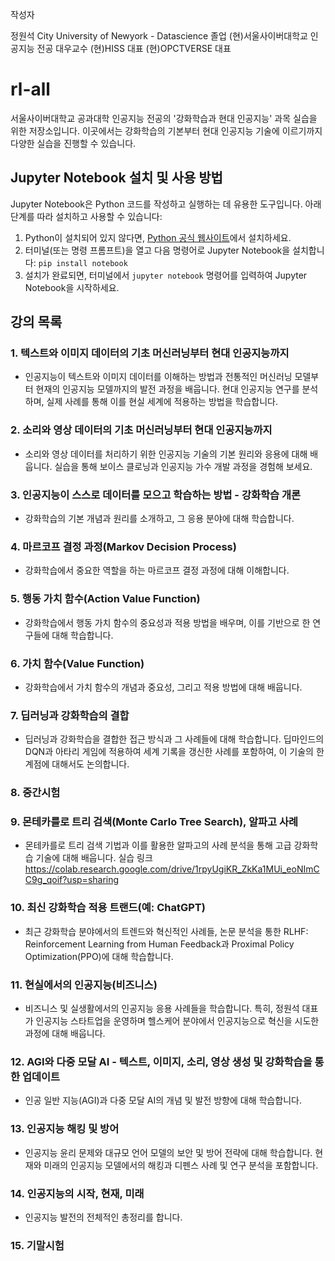 
작성자 

정원석 
City University of Newyork - Datascience 졸업 
(현)서울사이버대학교 인공지능 전공 대우교수 
(현)HISS 대표
(현)OPCTVERSE 대표 

# rl-all

서울사이버대학교 공과대학 인공지능 전공의 '강화학습과 현대 인공지능' 과목 실습을 위한 저장소입니다. 이곳에서는 강화학습의 기본부터 현대 인공지능 기술에 이르기까지 다양한 실습을 진행할 수 있습니다.

## Jupyter Notebook 설치 및 사용 방법

Jupyter Notebook은 Python 코드를 작성하고 실행하는 데 유용한 도구입니다. 아래 단계를 따라 설치하고 사용할 수 있습니다:

1. Python이 설치되어 있지 않다면, [Python 공식 웹사이트](https://www.python.org/downloads/)에서 설치하세요.
2. 터미널(또는 명령 프롬프트)을 열고 다음 명령어로 Jupyter Notebook을 설치합니다: `pip install notebook`
3. 설치가 완료되면, 터미널에서 `jupyter notebook` 명령어를 입력하여 Jupyter Notebook을 시작하세요.



## 강의 목록

### 1. 텍스트와 이미지 데이터의 기초 머신러닝부터 현대 인공지능까지
- 인공지능이 텍스트와 이미지 데이터를 이해하는 방법과 전통적인 머신러닝 모델부터 현재의 인공지능 모델까지의 발전 과정을 배웁니다. 현대 인공지능 연구를 분석하며, 실제 사례를 통해 이를 현실 세계에 적용하는 방법을 학습합니다.

### 2. 소리와 영상 데이터의 기초 머신러닝부터 현대 인공지능까지
- 소리와 영상 데이터를 처리하기 위한 인공지능 기술의 기본 원리와 응용에 대해 배웁니다. 실습을 통해 보이스 클로닝과 인공지능 가수 개발 과정을 경험해 보세요.

### 3. 인공지능이 스스로 데이터를 모으고 학습하는 방법 - 강화학습 개론
- 강화학습의 기본 개념과 원리를 소개하고, 그 응용 분야에 대해 학습합니다.

### 4. 마르코프 결정 과정(Markov Decision Process)
- 강화학습에서 중요한 역할을 하는 마르코프 결정 과정에 대해 이해합니다.

### 5. 행동 가치 함수(Action Value Function)
- 강화학습에서 행동 가치 함수의 중요성과 적용 방법을 배우며, 이를 기반으로 한 연구들에 대해 학습합니다.

### 6. 가치 함수(Value Function)
- 강화학습에서 가치 함수의 개념과 중요성, 그리고 적용 방법에 대해 배웁니다.

### 7. 딥러닝과 강화학습의 결합
- 딥러닝과 강화학습을 결합한 접근 방식과 그 사례들에 대해 학습합니다. 딥마인드의 DQN과 아타리 게임에 적용하여 세계 기록을 갱신한 사례를 포함하여, 이 기술의 한계점에 대해서도 논의합니다.

### 8. 중간시험

### 9. 몬테카를로 트리 검색(Monte Carlo Tree Search), 알파고 사례
- 몬테카를로 트리 검색 기법과 이를 활용한 알파고의 사례 분석을 통해 고급 강화학습 기술에 대해 배웁니다.
  실습 링크 
  https://colab.research.google.com/drive/1rpyUgiKR_ZkKa1MUi_eoNImCC9g_qoif?usp=sharing

### 10. 최신 강화학습 적용 트랜드(예: ChatGPT)
- 최근 강화학습 분야에서의 트렌드와 혁신적인 사례들, 논문 분석을 통한 RLHF: Reinforcement Learning from Human Feedback과 Proximal Policy Optimization(PPO)에 대해 학습합니다.

### 11. 현실에서의 인공지능(비즈니스)
- 비즈니스 및 실생활에서의 인공지능 응용 사례들을 학습합니다. 특히, 정원석 대표가 인공지능 스타트업을 운영하며 헬스케어 분야에서 인공지능으로 혁신을 시도한 과정에 대해 배웁니다.

### 12. AGI와 다중 모달 AI - 텍스트, 이미지, 소리, 영상 생성 및 강화학습을 통한 업데이트
- 인공 일반 지능(AGI)과 다중 모달 AI의 개념 및 발전 방향에 대해 학습합니다.

### 13. 인공지능 해킹 및 방어
- 인공지능 윤리 문제와 대규모 언어 모델의 보안 및 방어 전략에 대해 학습합니다. 현재와 미래의 인공지능 모델에서의 해킹과 디펜스 사례 및 연구 분석을 포함합니다.

### 14. 인공지능의 시작, 현재, 미래
- 인공지능 발전의 전체적인 총정리를 합니다.

### 15. 기말시험
